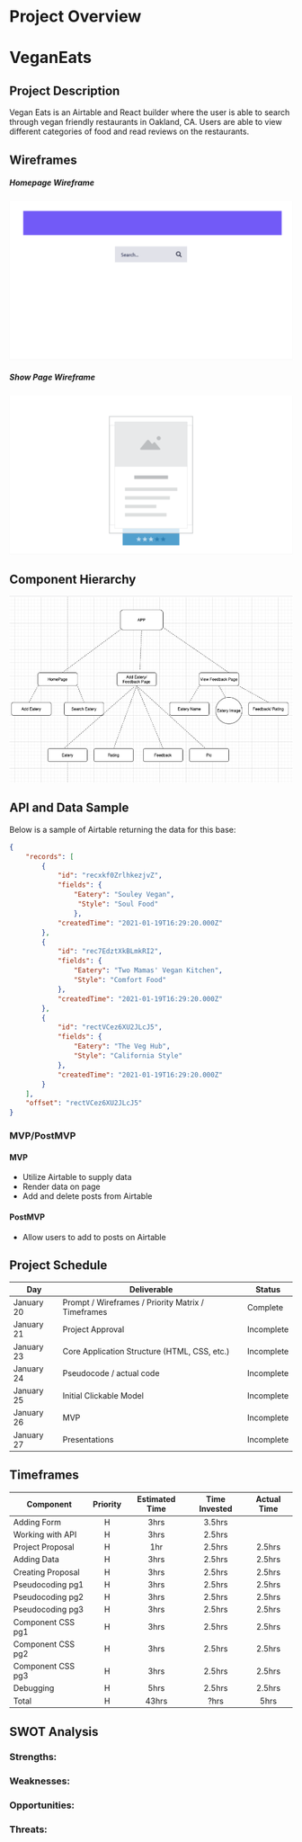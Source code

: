 # Project Overview



# VeganEats

## Project Description

Vegan Eats is an Airtable and React builder where the user is able to search through vegan friendly restaurants in Oakland, CA. Users are able to view different categories of food and read reviews on  the restaurants. 

## Wireframes


##### Homepage Wireframe
![Wireframe](./assets/homepage.png)

##### Show Page Wireframe
![Wireframe](./assets/showpage.png)



## Component Hierarchy


![ComponentHierarchy](./assets/componentHierarchy.png)

## API and Data Sample

Below is  a sample of Airtable returning the data for this base:

```json
{
    "records": [
        {
            "id": "recxkf0ZrlhkezjvZ",
            "fields": {
                "Eatery": "Souley Vegan",
                 "Style": "Soul Food"
                },
            "createdTime": "2021-01-19T16:29:20.000Z"
        },
        {
            "id": "rec7EdztXkBLmkRI2",
            "fields": {
                "Eatery": "Two Mamas' Vegan Kitchen",
                "Style": "Comfort Food"
            },
            "createdTime": "2021-01-19T16:29:20.000Z"
        },
        {
            "id": "rectVCez6XU2JLcJ5",
            "fields": {
                "Eatery": "The Veg Hub",
                "Style": "California Style"
            },
            "createdTime": "2021-01-19T16:29:20.000Z"
        }
    ],
    "offset": "rectVCez6XU2JLcJ5"
}

```

### MVP/PostMVP



#### MVP 

- Utilize Airtable to supply data
- Render data on page 
- Add and delete posts from Airtable

#### PostMVP  

- Allow users to add to posts on Airtable

## Project Schedule



|  Day | Deliverable | Status
|---|---| ---|
|January 20| Prompt / Wireframes / Priority Matrix / Timeframes | Complete
|January 21| Project Approval | Incomplete
|January 23| Core Application Structure (HTML, CSS, etc.) | Incomplete
|January 24| Pseudocode / actual code | Incomplete
|January 25| Initial Clickable Model  | Incomplete
|January 26| MVP | Incomplete
|January 27| Presentations | Incomplete


## Timeframes

| Component | Priority | Estimated Time | Time Invested | Actual Time |
| --- | :---: |  :---: | :---: | :---: |
| Adding Form | H | 3hrs| 3.5hrs | |
| Working with API | H | 3hrs| 2.5hrs |  |
| Project Proposal | H | 1hr| 2.5hrs | 2.5hrs |
| Adding Data | H | 3hrs| 2.5hrs | 2.5hrs |
| Creating Proposal | H | 3hrs| 2.5hrs | 2.5hrs |
| Pseudocoding pg1| H | 3hrs| 2.5hrs | 2.5hrs |
| Pseudocoding pg2| H | 3hrs| 2.5hrs | 2.5hrs |
| Pseudocoding pg3| H | 3hrs| 2.5hrs | 2.5hrs |
| Component CSS pg1 | H | 3hrs| 2.5hrs | 2.5hrs |
| Component CSS pg2 | H | 3hrs| 2.5hrs | 2.5hrs |
| Component CSS pg3 | H | 3hrs| 2.5hrs | 2.5hrs |
| Debugging | H | 5hrs| 2.5hrs | 2.5hrs |
| Total | H | 43hrs| ?hrs | 5hrs |

## SWOT Analysis

### Strengths:

### Weaknesses:

### Opportunities:

### Threats:
